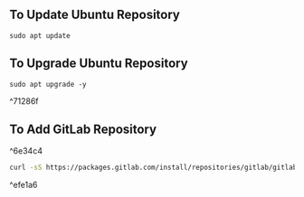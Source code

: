 ## To Update Ubuntu Repository
```shell
sudo apt update
```

## To Upgrade Ubuntu Repository

```shell
sudo apt upgrade -y
```

^71286f

## To Add GitLab Repository

^6e34c4

```bash
curl -sS https://packages.gitlab.com/install/repositories/gitlab/gitlab-ce/script.deb.sh | sudo bash
```

^efe1a6

